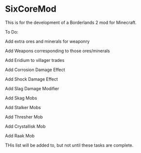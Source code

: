 SixCoreMod
==========

This is for the development of a Borderlands 2 mod for Minecraft.

To Do:

Add extra ores and minerals for weaponry

Add Weapons corresponding to those ores/minerals

Add Eridium to villager trades

Add Corrosion Damage Effect

Add Shock Damage Effect

Add Slag Damage Modifier

Add Skag Mobs

Add Stalker Mobs

Add Thresher Mob

Add Crystallisk Mob

Add Raak Mob

THis list will be added to, but not until these tasks are complete.
